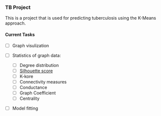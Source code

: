 ### TB Project

This is a project that is used for predicting tuberculosis using the K-Means approach. 

#### Current Tasks

- [ ] Graph visulization
- [ ] Statistics of graph data:
  - [ ] Degree distribution
  - [ ] [Silhouette score](https://towardsdatascience.com/performance-metrics-in-machine-learning-part-3-clustering-d69550662dc6)
  - [ ] K-kore
  - [ ] Connectivity measures
  - [ ] Conductance
  - [ ] Graph Coefficient
  - [ ] Centrality
- [ ] Model fitting

